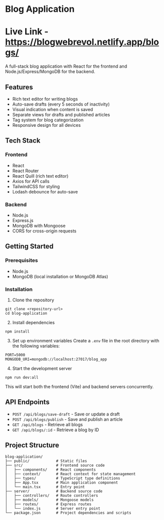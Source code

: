 # Blog Application
# Live Link -  https://blogwebrevol.netlify.app/blogs/
A full-stack blog application with React for the frontend and Node.js/Express/MongoDB for the backend.

## Features

- Rich text editor for writing blogs
- Auto-save drafts (every 5 seconds of inactivity)
- Visual indication when content is saved
- Separate views for drafts and published articles
- Tag system for blog categorization
- Responsive design for all devices

## Tech Stack

### Frontend
- React
- React Router
- React Quill (rich text editor)
- Axios for API calls
- TailwindCSS for styling
- Lodash debounce for auto-save

### Backend
- Node.js
- Express.js
- MongoDB with Mongoose
- CORS for cross-origin requests

## Getting Started

### Prerequisites
- Node.js
- MongoDB (local installation or MongoDB Atlas)

### Installation

1. Clone the repository
```
git clone <repository-url>
cd blog-application
```

2. Install dependencies
```
npm install
```

3. Set up environment variables
Create a `.env` file in the root directory with the following variables:
```
PORT=5000
MONGODB_URI=mongodb://localhost:27017/blog_app
```

4. Start the development server
```
npm run dev:all
```
This will start both the frontend (Vite) and backend servers concurrently.

## API Endpoints

- `POST /api/blogs/save-draft` - Save or update a draft
- `POST /api/blogs/publish` - Save and publish an article
- `GET /api/blogs` - Retrieve all blogs
- `GET /api/blogs/:id` - Retrieve a blog by ID

## Project Structure

```
blog-application/
├── public/            # Static files
├── src/               # Frontend source code
│   ├── components/    # React components
│   ├── context/       # React context for state management
│   ├── types/         # TypeScript type definitions
│   ├── App.tsx        # Main application component
│   └── main.tsx       # Entry point
├── server/            # Backend source code
│   ├── controllers/   # Route controllers
│   ├── models/        # Mongoose models
│   ├── routes/        # Express routes
│   └── index.js       # Server entry point
└── package.json       # Project dependencies and scripts
```
